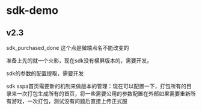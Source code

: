 # sdk-demo
## v2.3

sdk_purchased_done 这个点是微端点名不能改变的

准备上先的就一个火影，现在sdk没有横屏版本的，需要开发。

sdk的参数的配置提取，需要开发

sdk sspa首页需要新的机制来做版本的管理：现在可以配置一下，打包所有的目录来一次打包生成所有的首页，将一些需要公用的参数配置在外部如果需要重新所有游戏，一次打包，测试没有问题后直接上传正式服
